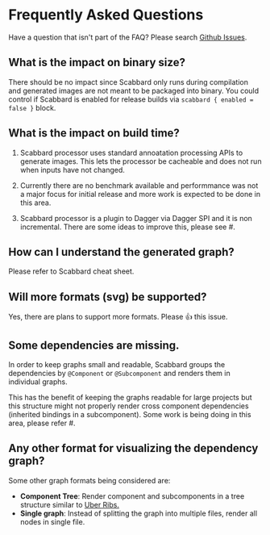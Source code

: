 # Frequently Asked Questions

Have a question that isn't part of the FAQ? Please search [Github Issues](https://github.com/arunkumar9t2/scabbard/issues).

## What is the impact on binary size?

There should be no impact since Scabbard only runs during compilation and generated images are not meant to be packaged into binary. You could control if Scabbard is enabled for release builds via `scabbard { enabled = false }` block.

## What is the impact on build time?

1. Scabbard processor uses standard annoatation processing APIs to generate images. This lets the processor be cacheable and does not run when inputs have not changed.

2. Currently there are no benchmark available and performmance was not a major focus for initial release and more work is expected to be done in this area.

3. Scabbard processor is a plugin to Dagger via Dagger SPI and it is non incremental. There are some ideas to improve this, please see #.

## How can I understand the generated graph?

Please refer to Scabbard cheat sheet.

## Will more formats (svg) be supported?

Yes, there are plans to support more formats. Please 👍 this issue.

## Some dependencies are missing.

In order to keep graphs small and readable, Scabbard groups the dependencies by `@Component` or `@Subcomponent` and renders them in individual graphs.

This has the benefit of keeping the graphs readable for large projects but this structure might not properly render cross component dependencies (inherited bindings in a subcomponent). Some work is being doing in this area, please refer #.

## Any other format for visualizing the dependency graph?

Some other graph formats being considered are:

* **Component Tree**: Render component and subcomponents in a tree structure similar to [Uber Ribs.](https://1fykyq3mdn5r21tpna3wkdyi-wpengine.netdna-ssl.com/wp-content/uploads/2018/11/Carbon_architecture_Figure_02.gif)
* **Single graph**: Instead of splitting the graph into multiple files, render all nodes in single file.